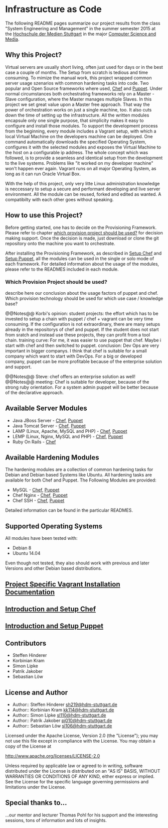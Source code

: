 # Infrastructure as Code
The following README pages summarize our project results from the class "System Engineering and Management" in the summer semester 2015 at the [Hochschule der Medien Stuttgart](http://www.hdm-stuttgart.de/) in the major [Computer Science and Media](http://www.mi.hdm-stuttgart.de/csm).

## Why this Project?
Virtual servers are usually short living, often just used for days or in the best case a couple of months. The Setup from scratch is tedious and time consuming. To mimize the manual work, this project wrapped common server usage szenarios with common hardening tasks into code. Two popular and Open Source frameworks where used, [Chef](https://www.chef.io/) and [Puppet](https://puppetlabs.com/). Under normal circumstances both orchestrating frameworks rely on a Master - Slave configuration, where the Master manages multiple Slaves. In this project we set great value upon a Master free approach. That way the power of orchestration works on just a single machine, too. It also cuts down the time of setting up the infrastructure. 
All the written modules encapsule only one single purpose, that simplicity makes it easy to configure and install those modules. 
To support the development process from the beginning, every module includes a Vagrant setup, with which a local Virtual Machine on the developers machine can be deployed. 
One command automatically downloads the specified Operating System, configures it with the selected modules and exposes the Virtual Machine to the host on a configurable ip address. The whole concept which was followed, is to provide a seamless and identical setup from the development to the live systems. Problems like "it worked on my developer machine" won't happen ever again. Vagrant runs on all major Operating System, as long as it can run Oracle Virtual Box.

With the help of this project, only very litte Linux administration knowledge is neccessary to setup a secure and performant developing and live server environment.
All the module can be reused, forked and edited as wanted. A compatibilty with each other goes without speaking.


## How to use this Project?
Before getting started, one has to decide on the Provisioning Framework. Please refer to chapter [which provision project should be used?](#user-content-which-provision-project-should-be-used) for decision making support. Once the decision is made, just download or clone the git repository onto the machine you want to orchestrate. 

After installing the Provisioning Framework, as described in [Setup Chef](#user-content-introduction-and-setup-chef) and [Setup Puppet](#user-content-introduction-and-setup-puppet), all the modules can be used in the single or solo mode of each framework. For detailed information about the usage of the modules, please refer to the READMES included in each module.

### Which Provision Project should be used?
describe here our conclusion about the usage factors of puppet and chef. Which provision technology should be used for which use case / knowledge base?

@@Notes@@
Korbi's opinion: student projects: the effort which has to be invested to setup a chain with puppet / chef + vagrant can be very time consuming. If the configuration is not extraordinary, there are many setups already in the repositorys of chef and puppet. If the student does not start from sratch and instead use these projects, they can profit from a tool chain.
training curve: For me, it was easier to use puppet that chef. Maybe i start with chef and then switched to puppet.
conclusion: Dev Ops are very important in bigger companys. I think that chef is suitable for a small company which want to start with DevOps. For a big or developed company, puppet can be more profitable because of the enterprise solution and support. 

@@Notes@@ Steve: chef offers an enterprise solution as well!
@@Notes@@ meeting: Chef is suitable for developer, because of the strong ruby orientation. For a system admin puppet will be better because of the declarative approach.

## Available Server Modules

* Java JBoss Server - [Chef](/java-jboss/chef), [Puppet](/java-jboss/puppet)
* Java Tomcat Server -  [Chef](/java-tomcat/chef), [Puppet](/java-tomcat/puppet)
* LAMP (Linux, Apache, MySQL and PHP) - [Chef](/lamp-apache/chef), [Puppet](/lamp-apache/puppet)
* LEMP (Linux, Nginx, MySQL and PHP) - [Chef](/lamp-nginx/chef), [Puppet](/lamp-nginx/puppet)
* Ruby On Rails - [Chef](/ruby-on-rails/chef)

## Available Hardening Modules
The hardening modules are a collection of common hardening tasks for Debian and Debian based Systems like Ubuntu. All hardening tasks are available for both Chef and Puppet. The Following Modules are provided:

* MySQL - [Chef](/hardening/chef/mysql_hardening), [Puppet](/hardening/puppet/mysql_hardening)
* Chef Nginx - [Chef](/hardening/chef/nginx_hardening), [Puppet](/hardening/puppet/nginx_hardening)
* Chef SSH - [Chef](/hardening/chef/ssh_hardening), [Puppet](/hardening/puppet/ssh_hardening)

Detailed information can be found in the particular READMES.

## Supported Operating Systems
All modules have been tested with:

* Debian 8
* Ubuntu 14.04

Even though not tested, they also should work with previous and later Versions and other Debian based distributions.

## [Project Specific Vagrant Installation Documentation](./vagrant.md)
    
## [Introduction and Setup Chef](chef.md) 

## [Introduction and Setup Puppet](puppet.md) 

## Contributors
* Steffen Hinderer
* Korbinian Kram
* Simon Lipke
* Patrik Jakober
* Sebastian Löw

## License and Author
 * Author:: Steffen Hinderer sh219@hdm-stuttgart.de
 * Author:: Korbinian Kram kk114@hdm-stuttgart.de
 * Author:: Simon Lipke	sl110@hdm-stuttgart.de
 * Author:: Patrik Jakober pj010@hdm-stuttgart.de
 * Author:: Sebastian Löw sl106@hdm-stuttgart.de
 
Licensed under the Apache License, Version 2.0 (the "License"); you may not use this file except in compliance with the License. You may obtain a copy of the License at

http://www.apache.org/licenses/LICENSE-2.0

Unless required by applicable law or agreed to in writing, software distributed under the License is distributed on an "AS IS" BASIS, WITHOUT WARRANTIES OR CONDITIONS OF ANY KIND, either express or implied. See the License for the specific language governing permissions and limitations under the License.

## Special thanks to...
...our mentor and lecturer Thomas Pohl for his support and the interesting sessions, tons of information and lots of insights.
